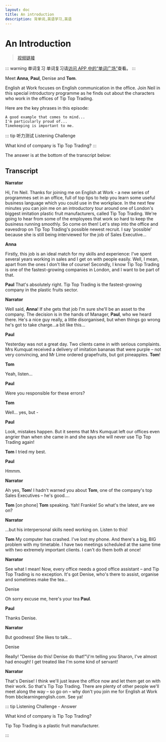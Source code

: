 ```yaml
---
layout: doc
title: An introduction
description: 背单词,英语学习,英语
---
```


# An Introduction

> [视频链接](https://www.xiaohongshu.com/explore/64e6025b000000000a0181b8)

::: warning 单词复习
单词复习请<ins>[访问 APP 中的“单词广场”](https://app.englishburning.com)</ins>查看。
:::

Meet **Anna**, **Paul**, Denise and **Tom**.

English at Work focuses on English communication in the office. Join Neil in this special introductory programme as he finds out about the characters who work in the offices of Tip Top Trading.

Here are the key phrases in this episode:

    A good example that comes to mind...
    I'm particularly proud of...
    Timekeeping is important to me.

::: tip 听力测试
Listening Challenge

What kind of company is Tip Top Trading?
:::

The answer is at the bottom of the transcript below:

## Transcript

**Narrator**

Hi, I'm Neil. Thanks for joining me on English at Work - a new series of programmes set in an office, full of top tips to help you learn some useful business language which you could use in the workplace. In the next few minutes you can join me on an introductory tour around one of London's biggest imitation plastic fruit manufacturers, called Tip Top Trading. We're going to hear from some of the employees that work so hard to keep the business running smoothly. So come on then! Let's step into the office and eavesdrop on Tip Top Trading's possible newest recruit. I say 'possible' because she is still being interviewed for the job of Sales Executive…

**Anna**

Firstly, this job is an ideal match for my skills and experience: I've spent several years working in sales and I get on with people easily. Well, I mean, apart from the ones I don't like of course! Secondly, I know Tip Top Trading is one of the fastest-growing companies in London, and I want to be part of that.

**Paul**
That's absolutely right. Tip Top Trading is the fastest-growing company in the plastic fruits sector.

**Narrator**

Well said, **Anna**! If she gets that job I'm sure she'll be an asset to the company. The decision is in the hands of Manager, **Paul**, who we heard there. He's a nice guy really, a little disorganised, but when things go wrong he's got to take charge…a bit like this…

**Paul**

Yesterday was not a great day. Two clients came in with serious complaints. Mrs Kumquat received a delivery of imitation bananas that were purple – not very convincing, and Mr Lime ordered grapefruits, but got pineapples. **Tom**!

**Tom**

Yeah, listen...

**Paul**

Were you responsible for these errors?

**Tom**

Well... yes, but -

**Paul**

Look, mistakes happen. But it seems that Mrs Kumquat left our offices even angrier than when she came in and she says she will never use Tip Top Trading again!

**Tom**
I tried my best.

**Paul**

Hmmm.

**Narrator**

Ah yes, **Tom**! I hadn't warned you about **Tom**, one of the company's top Sales Executives – he's good….

**Tom**
[on phone] **Tom** speaking. Yah! Frankie! So what's the latest, are we on?

**Narrator**

…but his interpersonal skills need working on. Listen to this!

**Tom**
My computer has crashed. I've lost my phone. And there's a big, BIG problem with my timetable. I have two meetings scheduled at the same time with two extremely important clients. I can't do them both at once!

**Narrator**

See what I mean! Now, every office needs a good office assistant – and Tip Top Trading is no exception. It's got Denise, who's there to assist, organise and sometimes make the tea…

Denise

Oh sorry excuse me, here's your tea **Paul**.

**Paul**

Thanks Denise.

**Narrator**

But goodness! She likes to talk…

Denise

Really! "Denise do this! Denise do that!"\I'm telling you Sharon, I've almost had enough! I get treated like I'm some kind of servant!

**Narrator**

That's Denise! I think we'll just leave the office now and let them get on with their work. So that's Tip Top Trading. There are plenty of other people we'll meet along the way – so go on – why don't you join me for English at Work from bbclearningenglish.com. See ya!

::: tip Listening Challenge - Answer

What kind of company is Tip Top Trading?

Tip Top Trading is a plastic fruit manufacturer.

:::
